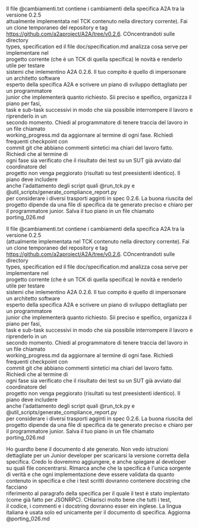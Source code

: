 Il file @cambiamenti.txt contiene i cambiamenti della specifica A2A tra la versione 0.2.5         
attualmente implementata nel TCK contenuto nella directory corrente). Fai un clone temporaneo del 
repository e tag https://github.com/a2aproject/A2A/tree/v0.2.6. COncentrandoti sulle directory    
types, specification ed il file doc/specification.md analizza cosa serve per implementare nel     
progetto corrente (che è un TCK di quella specifica) le novità e renderlo utile per testare       
sistemi che imlementino A2A 0.2.6. Il tuo compito è quello di impersonare un architetto software  
esperto della specifica A2A e scrivere un piano di sviluppo dettagliato per un programmatore      
junior che implementerà quanto richiesto. Sii preciso e speifico, organizza il piano per fasi,    
task e sub-task successivi in modo che sia possibile interrompere il lavoro e riprenderlo in un   
secondo momento. Chiedi al programmatore di tenere traccia del lavoro in un file chiamato         
working_progress.md da aggiornare al termine di ogni fase. Richiedi frequenti checkpoint con      
commit git che abbiano commenti sintetici ma chiari del lavoro fatto. Richiedi che al termine di  
ogni fase sia verificato che il risultato dei test su un SUT già avviato dal coordinatore del     
progetto non venga peggiorato (risultati su test preesistenti identico). Il piano deve includere  
anche l'adattamento degli script quali @run_tck.py e @util_scripts/generate_compliance_report.py  
per considerare i diversi trasporti agginti in spec 0.2.6. La buona riuscita del progetto dipende 
da una file di specifica da te generato preciso e chiaro per il programmatore junior. Salva il tuo
piano in un file chiamato porting_026.md



Il file @cambiamenti.txt contiene i cambiamenti della specifica A2A tra la versione 0.2.5         
(attualmente implementata nel TCK contenuto nella directory corrente). Fai un clone temporaneo del
repository e tag https://github.com/a2aproject/A2A/tree/v0.2.6. COncentrandoti sulle directory    
types, specification ed il file doc/specification.md analizza cosa serve per implementare nel     
progetto corrente (che è un TCK di quella specifica) le novità e renderlo utile per testare       
sistemi che imlementino A2A 0.2.6. Il tuo compito è quello di impersonare un architetto software  
esperto della specifica A2A e scrivere un piano di sviluppo dettagliato per un programmatore      
junior che implementerà quanto richiesto. Sii preciso e speifico, organizza il piano per fasi,    
task e sub-task successivi in modo che sia possibile interrompere il lavoro e riprenderlo in un   
secondo momento. Chiedi al programmatore di tenere traccia del lavoro in un file chiamato         
working_progress.md da aggiornare al termine di ogni fase. Richiedi frequenti checkpoint con      
commit git che abbiano commenti sintetici ma chiari del lavoro fatto. Richiedi che al termine di  
ogni fase sia verificato che il risultato dei test su un SUT già avviato dal coordinatore del     
progetto non venga peggiorato (risultati su test preesistenti identico). Il piano deve includere  
anche l'adattamento degli script quali @run_tck.py e @util_scripts/generate_compliance_report.py  
per considerare i diversi trasporti agginti in spec 0.2.6. La buona riuscita del progetto dipende 
da una file di specifica da te generato preciso e chiaro per il programmatore junior. Salva il tuo
piano in un file chiamato porting_026.md



Ho guardto bene il documento d ate generato. Non vedo istruzioni dettagliate per un Junior developer per scaricarsi la versione corretta della          
specifica. Credo lo dovremmo aggiungere, e anche spiegare al developer su quali file concentrarsi. Rimarca anche che la specifica è l'unica sorgente di 
verità e che ogni implementazione deve essere validata da quanto contenuto in specifica e che i test scritti dovranno contenere docstring che facciano  
riferimento al paragrafo della specifica per il quale il test è stato implentato (come già fatto per JSONRPC). CHiarisci molto bene che tutti i test,   
il codice, i commenti e i docstring dovranno esser ein inglese. La lingua italiana è usata solo ed unicamente per il documento di specifica. Aggiorna   
@porting_026.md